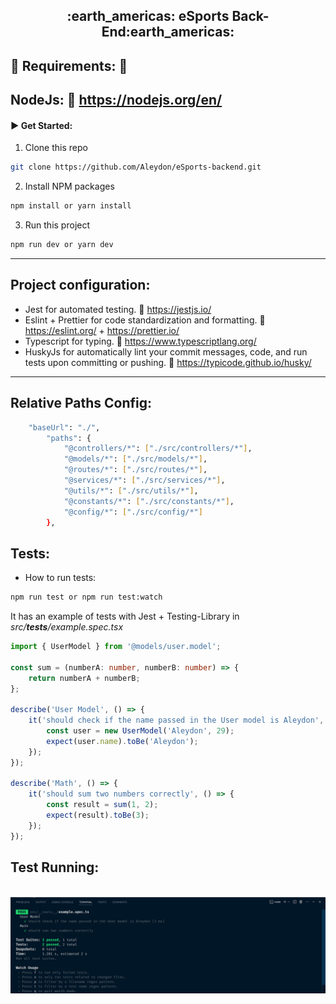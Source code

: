 <h2 align='center'>:earth_americas: eSports Back-End:earth_americas:</h2>

## :pushpin: Requirements: :pushpin:

NodeJs: :link: https://nodejs.org/en/
---


#### :arrow_forward: Get Started:

1. Clone this repo

```sh
git clone https://github.com/Aleydon/eSports-backend.git
```

2. Install NPM packages

```sh
npm install or yarn install
```

3.  Run this project

```sh
npm run dev or yarn dev
```

---

<h2>Project configuration:</h2>

- Jest for automated testing. :link: https://jestjs.io/
- Eslint + Prettier for code standardization and formatting. :link: https://eslint.org/ + https://prettier.io/
- Typescript for typing. :link: https://www.typescriptlang.org/
- HuskyJs for automatically lint your commit messages, code, and run tests upon committing or pushing. :link: https://typicode.github.io/husky/

---

<h2>Relative Paths Config:</h2>

```sh
	"baseUrl": "./",
		"paths": {
			"@controllers/*": ["./src/controllers/*"],
			"@models/*": ["./src/models/*"],
			"@routes/*": ["./src/routes/*"],
			"@services/*": ["./src/services/*"],
			"@utils/*": ["./src/utils/*"],
			"@constants/*": ["./src/constants/*"],
			"@config/*": ["./src/config/*"]
		},
```

<h2>Tests:</h2>

- How to run tests:

```sh
npm run test or npm run test:watch
```

It has an example of tests with Jest + Testing-Library in _src/**tests**/example.spec.tsx_

```ts
import { UserModel } from '@models/user.model';

const sum = (numberA: number, numberB: number) => {
	return numberA + numberB;
};

describe('User Model', () => {
	it('should check if the name passed in the User model is Aleydon', () => {
		const user = new UserModel('Aleydon', 29);
		expect(user.name).toBe('Aleydon');
	});
});

describe('Math', () => {
	it('should sum two numbers correctly', () => {
		const result = sum(1, 2);
		expect(result).toBe(3);
	});
});
```

<h2>Test Running:</h2>
<p align="center">
  <br>
  <img width="1200" src="./assets/test-running.png" alt="Image test running">
  <br>
  <br>
</p>
